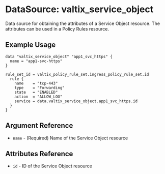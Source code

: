 # DataSource: valtix_service_object
Data source for obtaining the attributes of a Service Object resource. The attributes can be used in a Policy Rules resource.

## Example Usage
```hcl
data "valtix_service_object" "app1_svc_https" {
  name = "app1-svc-https"
}

rule_set_id = valtix_policy_rule_set.ingress_policy_rule_set.id
  rule {
    name    = "tcp-443"
    type    = "Forwarding"
    state   = "ENABLED"
    action  = "ALLOW_LOG"
    service = data.valtix_service_object.app1_svc_https.id
  }
}
```

## Argument Reference
* `name` - (Required) Name of the Service Object resource

## Attributes Reference
* `id` - ID of the Service Object resource